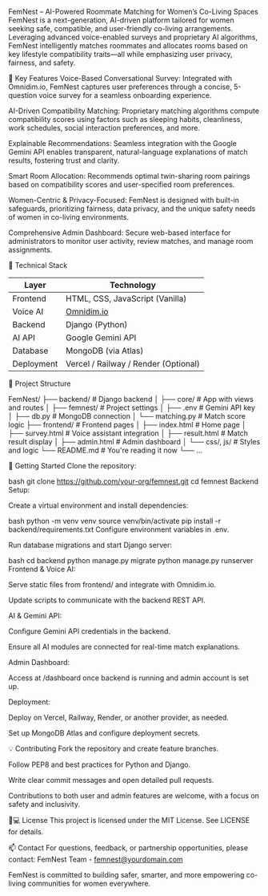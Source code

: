FemNest – AI-Powered Roommate Matching for Women’s Co-Living Spaces
FemNest is a next-generation, AI-driven platform tailored for women seeking safe, compatible, and user-friendly co-living arrangements. Leveraging advanced voice-enabled surveys and proprietary AI algorithms, FemNest intelligently matches roommates and allocates rooms based on key lifestyle compatibility traits—all while emphasizing user privacy, fairness, and safety.

🌟 Key Features
Voice-Based Conversational Survey:
Integrated with Omnidim.io, FemNest captures user preferences through a concise, 5-question voice survey for a seamless onboarding experience.

AI-Driven Compatibility Matching:
Proprietary matching algorithms compute compatibility scores using factors such as sleeping habits, cleanliness, work schedules, social interaction preferences, and more.

Explainable Recommendations:
Seamless integration with the Google Gemini API enables transparent, natural-language explanations of match results, fostering trust and clarity.

Smart Room Allocation:
Recommends optimal twin-sharing room pairings based on compatibility scores and user-specified room preferences.

Women-Centric & Privacy-Focused:
FemNest is designed with built-in safeguards, prioritizing fairness, data privacy, and the unique safety needs of women in co-living environments.

Comprehensive Admin Dashboard:
Secure web-based interface for administrators to monitor user activity, review matches, and manage room assignments.

🧰 Technical Stack

| Layer       | Technology                                |
|-------------|--------------------------------------------|
| Frontend    | HTML, CSS, JavaScript (Vanilla)            |
| Voice AI    | [Omnidim.io](https://omnidim.io)           |
| Backend     | Django (Python)                            |
| AI API      | Google Gemini API                          |
| Database    | MongoDB (via Atlas)                        |
| Deployment  | Vercel / Railway / Render (Optional)       |



📂 Project Structure

FemNest/
├── backend/ # Django backend
│ ├── core/ # App with views and routes
│ ├── femnest/ # Project settings
│ ├── .env # Gemini API key
│ ├── db.py # MongoDB connection
│ └── matching.py # Match score logic
├── frontend/ # Frontend pages
│ ├── index.html # Home page
│ ├── survey.html # Voice assistant integration
│ ├── result.html # Match result display
│ ├── admin.html # Admin dashboard
│ └── css/, js/ # Styles and logic
└── README.md # You're reading it now
└── ...


🚀 Getting Started
Clone the repository:

bash
git clone https://github.com/your-org/femnest.git
cd femnest
Backend Setup:

Create a virtual environment and install dependencies:

bash
python -m venv venv
source venv/bin/activate
pip install -r backend/requirements.txt
Configure environment variables in .env.

Run database migrations and start Django server:

bash
cd backend
python manage.py migrate
python manage.py runserver
Frontend & Voice AI:

Serve static files from frontend/ and integrate with Omnidim.io.

Update scripts to communicate with the backend REST API.

AI & Gemini API:

Configure Gemini API credentials in the backend.

Ensure all AI modules are connected for real-time match explanations.

Admin Dashboard:

Access at /dashboard once backend is running and admin account is set up.

Deployment:

Deploy on Vercel, Railway, Render, or another provider, as needed.

Set up MongoDB Atlas and configure deployment secrets.

💡 Contributing
Fork the repository and create feature branches.

Follow PEP8 and best practices for Python and Django.

Write clear commit messages and open detailed pull requests.

Contributions to both user and admin features are welcome, with a focus on safety and inclusivity.

👩💻 License
This project is licensed under the MIT License. See LICENSE for details.

📫 Contact
For questions, feedback, or partnership opportunities, please contact:
FemNest Team - femnest@yourdomain.com

FemNest is committed to building safer, smarter, and more empowering co-living communities for women everywhere.
